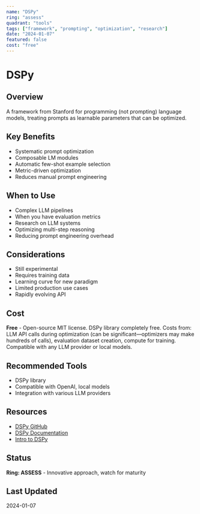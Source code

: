 ```yaml
---
name: "DSPy"
ring: "assess"
quadrant: "tools"
tags: ["framework", "prompting", "optimization", "research"]
date: "2024-01-07"
featured: false
cost: "free"
---
```


# DSPy

## Overview
A framework from Stanford for programming (not prompting) language models, treating prompts as learnable parameters that can be optimized.

## Key Benefits
- Systematic prompt optimization
- Composable LM modules
- Automatic few-shot example selection
- Metric-driven optimization
- Reduces manual prompt engineering

## When to Use
- Complex LLM pipelines
- When you have evaluation metrics
- Research on LLM systems
- Optimizing multi-step reasoning
- Reducing prompt engineering overhead

## Considerations
- Still experimental
- Requires training data
- Learning curve for new paradigm
- Limited production use cases
- Rapidly evolving API

## Cost
**Free** - Open-source MIT license. DSPy library completely free. Costs from: LLM API calls during optimization (can be significant—optimizers may make hundreds of calls), evaluation dataset creation, compute for training. Compatible with any LLM provider or local models.

## Recommended Tools
- DSPy library
- Compatible with OpenAI, local models
- Integration with various LLM providers

## Resources
- [DSPy GitHub](https://github.com/stanfordnlp/dspy)
- [DSPy Documentation](https://dspy-docs.vercel.app/)
- [Intro to DSPy](https://github.com/stanfordnlp/dspy/blob/main/intro.ipynb)

## Status
**Ring: ASSESS** - Innovative approach, watch for maturity

## Last Updated
2024-01-07
